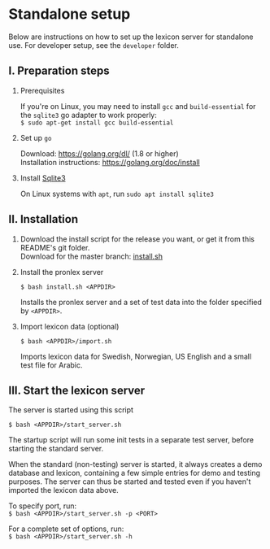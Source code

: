 # Standalone setup

Below are instructions on how to set up the lexicon server for standalone use. For developer setup, see the `developer` folder.

## I. Preparation steps

1. Prerequisites

     If you're on Linux, you may need to install `gcc` and `build-essential` for the `sqlite3` go adapter to work properly:   
     `$ sudo apt-get install gcc build-essential`

2. Set up `go`

     Download: https://golang.org/dl/ (1.8 or higher)  
     Installation instructions: https://golang.org/doc/install
 
        
3. Install [Sqlite3](https://www.sqlite.org/)

   On Linux systems with `apt`, run `sudo apt install sqlite3`

## II. Installation

1. Download the install script for the release you want, or get it from this README's git folder.    
   Download for the master branch: [install.sh](https://raw.githubusercontent.com/stts-se/pronlex/master/install/standalone/install.sh)

2. Install the pronlex server

     `$ bash install.sh <APPDIR>`

   Installs the pronlex server and a set of test data into the folder specified by `<APPDIR>`.


3. Import lexicon data (optional)

    `$ bash <APPDIR>/import.sh`

   Imports lexicon data for Swedish, Norwegian, US English and a small test file for Arabic.


## III. Start the lexicon server

The server is started using this script

`$ bash <APPDIR>/start_server.sh`

The startup script will run some init tests in a separate test server, before starting the standard server.

When the standard (non-testing) server is started, it always creates a demo database and lexicon, containing a few simple entries for demo and testing purposes. The server can thus be started and tested even if you haven't imported the lexicon data above.

To specify port, run:   
`$ bash <APPDIR>/start_server.sh -p <PORT>`


For a complete set of options, run:  
`$ bash <APPDIR>/start_server.sh -h`

